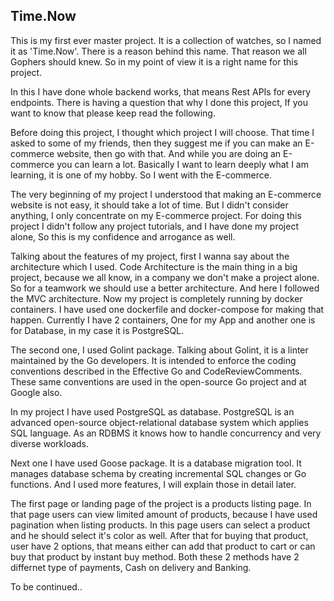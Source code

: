 ## Time.Now

This is my first ever master project. It is a collection of watches, so I named it as 'Time.Now'. There is a reason behind this name. That reason we all Gophers should knew. So in my point of view it is a right name for this project.

In this I have done whole backend works, that means Rest APIs for every endpoints. There is having a question that why I done this project, If you want to know that please keep read the following.

Before doing this project, I thought which project I will choose. That time I asked to some of my friends, then they suggest me if you can make an E-commerce website, then go with that. And while you are doing an E-commerce you can learn a lot. Basically I want to learn deeply what I am learning, it is one of my hobby. So I went with the E-commerce.

The very beginning of my project I understood that making an E-commerce website is not easy, it should take a lot of time. But I didn't consider anything, I only concentrate on my E-commerce project. For doing this project I didn't follow any project tutorials, and I have done my project alone, So this is my confidence and arrogance as well.

Talking about the features of my project, first I wanna say about the architecture which I used. Code Architecture is the main thing in a big project, because we all know, in a company we don't make a project alone. So for a teamwork we should use a better architecture. And here I followed the MVC architecture.
Now my project is completely running by docker containers. I have used one dockerfile and docker-compose for making that happen. Currently I have 2 containers, One for my App and another one is for Database, in my case it is PostgreSQL.

The second one, I used Golint package. Talking about Golint, it is a linter maintained by the Go developers. It is intended to enforce the coding conventions described in the Effective Go and CodeReviewComments. These same conventions are used in the open-source Go project and at Google also.

In my project I have used PostgreSQL as database. PostgreSQL is an advanced open-source object-relational database system which applies SQL language. As an RDBMS it knows how to handle concurrency and very diverse workloads.

Next one I have used Goose package. It is a database migration tool. It manages database schema by creating incremental SQL changes or Go functions. 
And I used more features, I will explain those in detail later.

The first page or landing page of the project is a products listing page. In that page users can view limited amount of products, because I have used pagination when listing products. In this page users can select a product and he should select it's color as well. After that for buying that product, user have 2 options, that means either can add that product to cart or can buy that product by instant buy method. Both these 2 methods have 2 differnet type of payments, Cash on delivery and Banking. 

To be continued..
